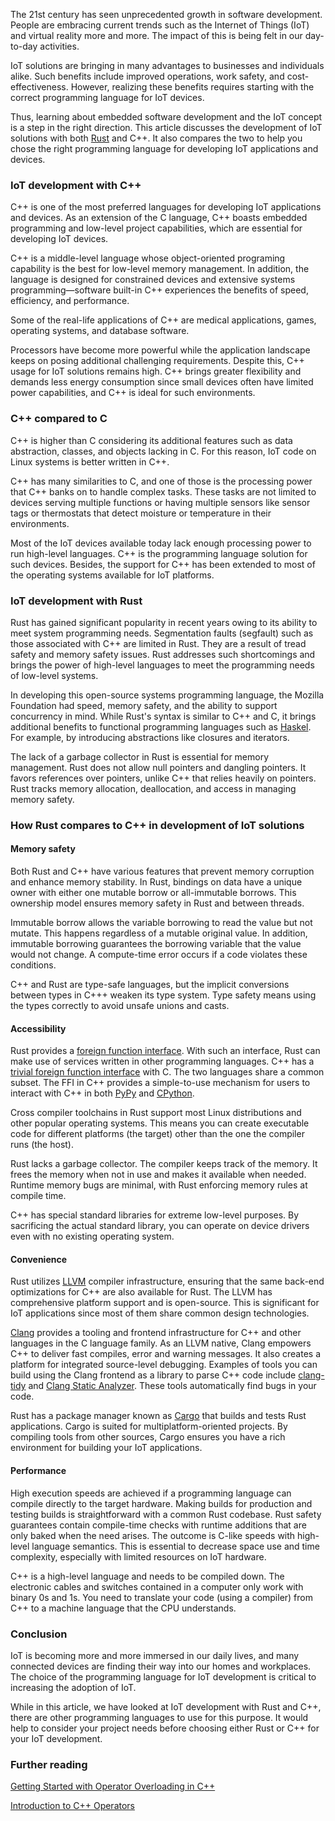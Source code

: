The 21st century has seen unprecedented growth in software development. People are embracing current trends such as the Internet of Things (IoT) and virtual reality more and more. The impact of this is being felt in our day-to-day activities.

IoT solutions are bringing in many advantages to businesses and individuals alike. Such benefits include improved operations, work safety, and cost-effectiveness. However, realizing these benefits requires starting with the correct programming language for IoT devices.

Thus, learning about embedded software development and the IoT concept is a step in the right direction. This article discusses the development of IoT solutions with both [Rust](https://www.rust-lang.org/) and C++. It also compares the two to help you chose the right programming language for developing IoT applications and devices.

### IoT development with C++

C++ is one of the most preferred languages for developing IoT applications and devices. As an extension of the C language, C++ boasts embedded programming and low-level project capabilities, which are essential for developing IoT devices.

C++ is a middle-level language whose object-oriented programing capability is the best for low-level memory management. In addition, the language is designed for constrained devices and extensive systems programming—software built-in C++ experiences the benefits of speed, efficiency, and performance.

Some of the real-life applications of C++ are medical applications, games, operating systems, and database software.

Processors have become more powerful while the application landscape keeps on posing additional challenging requirements. Despite this, C++ usage for IoT solutions remains high. C++ brings greater flexibility and demands less energy consumption since small devices often have limited power capabilities, and C++ is ideal for such environments.

### C++ compared to C

C++ is higher than C considering its additional features such as data abstraction, classes, and objects lacking in C. For this reason, IoT code on Linux systems is better written in C++.

C++ has many similarities to C, and one of those is the processing power that C++ banks on to handle complex tasks. These tasks are not limited to devices serving multiple functions or having multiple sensors like sensor tags or thermostats that detect moisture or temperature in their environments.

Most of the IoT devices available today lack enough processing power to run high-level languages. C++ is the programming language solution for such devices. Besides, the support for C++ has been extended to most of the operating systems available for IoT platforms.

### IoT development with Rust

Rust has gained significant popularity in recent years owing to its ability to meet system programming needs. Segmentation faults (segfault) such as those associated with C++ are limited in Rust. They are a result of tread safety and memory safety issues. Rust addresses such shortcomings and brings the power of high-level languages to meet the programming needs of low-level systems.

In developing this open-source systems programming language, the Mozilla Foundation had speed, memory safety, and the ability to support concurrency in mind. While Rust's syntax is similar to C++ and C, it brings additional benefits to functional programming languages such as [Haskel](https://www.haskel.com/en-us). For example, by introducing abstractions like closures and iterators.

The lack of a garbage collector in Rust is essential for memory management. Rust does not allow null pointers and dangling pointers. It favors references over pointers, unlike C++ that relies heavily on pointers. Rust tracks memory allocation, deallocation, and access in managing memory safety.

### How Rust compares to C++ in development of IoT solutions

#### Memory safety

Both Rust and C++ have various features that prevent memory corruption and enhance memory stability. In Rust, bindings on data have a unique owner with either one mutable borrow or all-immutable borrows. This ownership model ensures memory safety in Rust and between threads.

Immutable borrow allows the variable borrowing to read the value but not mutate. This happens regardless of a mutable original value. In addition, immutable borrowing guarantees the borrowing variable that the value would not change. A compute-time error occurs if a code violates these conditions.

C++ and Rust are type-safe languages, but the implicit conversions between types in C+++ weaken its type system. Type safety means using the types correctly to avoid unsafe unions and casts.

#### Accessibility

Rust provides a [foreign function interface](https://doc.rust-lang.org/rust-by-example/std_misc/ffi.html). With such an interface, Rust can make use of services written in other programming languages. C++ has a [trivial foreign function interface](https://en.wikipedia.org/wiki/Foreign_function_interface) with C. The two languages share a common subset. The FFI in C++ provides a simple-to-use mechanism for users to interact with C++ in both [PyPy](https://www.pypy.org/) and [CPython](https://doc.pypy.org/en/latest/cpython_differences.html).

Cross compiler toolchains in Rust support most Linux distributions and other popular operating systems. This means you can create executable code for different platforms (the target) other than the one the compiler runs (the host).

Rust lacks a garbage collector. The compiler keeps track of the memory. It frees the memory when not in use and makes it available when needed. Runtime memory bugs are minimal, with Rust enforcing memory rules at compile time.

C++ has special standard libraries for extreme low-level purposes. By sacrificing the actual standard library, you can operate on device drivers even with no existing operating system.

#### Convenience

Rust utilizes [LLVM](https://llvm.org/) compiler infrastructure, ensuring that the same back-end optimizations for C++ are also available for Rust. The LLVM has comprehensive platform support and is open-source. This is significant for IoT applications since most of them share common design technologies.

[Clang](https://clang.llvm.org/) provides a tooling and frontend infrastructure for C++ and other languages in the C language family. As an LLVM native, Clang empowers C++ to deliver fast compiles, error and warning messages. It also creates a platform for integrated source-level debugging. Examples of tools you can build using the Clang frontend as a library to parse C++ code include [clang-tidy](https://clang.llvm.org/extra/clang-tidy/) and [Clang Static Analyzer](https://clang-analyzer.llvm.org/). These tools automatically find bugs in your code.

Rust has a package manager known as [Cargo](https://crates.io/) that builds and tests Rust applications. Cargo is suited for multiplatform-oriented projects. By compiling tools from other sources, Cargo ensures you have a rich environment for building your IoT applications.

#### Performance

High execution speeds are achieved if a programming language can compile directly to the target hardware. Making builds for production and testing builds is straightforward with a common Rust codebase. Rust safety guarantees contain compile-time checks with runtime additions that are only baked when the need arises. The outcome is C-like speeds with high-level language semantics. This is essential to decrease space use and time complexity, especially with limited resources on IoT hardware.

C++ is a high-level language and needs to be compiled down. The electronic cables and switches contained in a computer only work with binary 0s and 1s. You need to translate your code (using a compiler) from C++ to a machine language that the CPU understands.

### Conclusion

IoT is becoming more and more immersed in our daily lives, and many connected devices are finding their way into our homes and workplaces. The choice of the programming language for IoT development is critical to increasing the adoption of IoT.

While in this article, we have looked at IoT development with Rust and C++, there are other programming languages to use for this purpose. It would help to consider your project needs before choosing either Rust or C++ for your IoT development.

### Further reading

[Getting Started with Operator Overloading in C++](/engineering-education/getting-started-with-operator-overloading-in-c++/)

[Introduction to C++ Operators](/engineering-education/introduction-to-c++-operators/)
